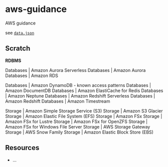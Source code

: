 # aws-guidance

AWS guidance

see [`data.json`](data.json)

## Scratch

**RDBMS**

Databases | Amazon Aurora Serverless
Databases | Amazon Aurora 
Databases | Amazon RDS

Databases | Amazon DynamoDB - known access patterns
Databases | Amazon DocumentDB
Databases | Amazon ElastiCache for Redis
Databases | Amazon Neptune
Databases | Amazon Redshift Serverless
Databases | Amazon Redshift
Databases | Amazon Timestream

Storage | Amazon Simple Storage Service (S3)
Storage | Amazon S3 Glacier
Storage | Amazon Elastic File System (EFS)
Storage | Amazon FSx
Storage | Amazon FSx for Lustre
Storage | Amazon FSx for OpenZFS
Storage | Amazon FSx for Windows File Server
Storage | AWS Storage Gateway
Storage | AWS Snow Family
Storage | Amazon Elastic Block Store (EBS)

## Resources

- ...